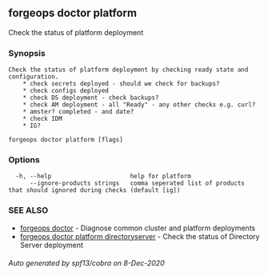 ## forgeops doctor platform

Check the status of platform deployment

### Synopsis


	Check the status of platform deployment by checking ready state and configuration.
		* check secrets deployed - should we check for backups?
		* check configs deployed
		* check DS deployment - check backups?
		* check AM deployment - all "Ready" - any other checks e.g. curl?
		* amster? completed - and date?
		* check IDM
		* IG?
	

```
forgeops doctor platform [flags]
```

### Options

```
  -h, --help                      help for platform
      --ignore-products strings   comma seperated list of products that should ignored during checks (default [ig])
```

### SEE ALSO

* [forgeops doctor](forgeops_doctor.md)	 - Diagnose common cluster and platform deployments
* [forgeops doctor platform directoryserver](forgeops_doctor_platform_directoryserver.md)	 - Check the status of Directory Server deployment

###### Auto generated by spf13/cobra on 8-Dec-2020
